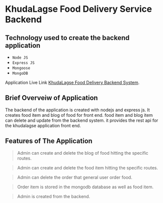 # KhudaLagse Food Delivery Service Backend

## Technology used to create the backend application
- `Node JS`
- `Express JS`
- `Mongoose`
- `MongoDB`
  
Application Live Link [KhudaLagse Food Delivery Backend System](https://khuda-lagse-backend.herokuapp.com/).

## Brief Overveiw of Application
The backend of the application is created with nodejs and express js. It creates food item and blog of food for front end. food item and blog item can delete and update from the backend system. it provides the rest api for the khudalagse application front end.

## Features of The Application
> Admin can create and delete the blog of food hitting the specific routes.

> Admin can create and delete the food item hitting the specific routes.

> Admin can delete the order that general user order food.

> Order item is stored in the mongodb database as well as food item.

> Admin is created from the backend.
